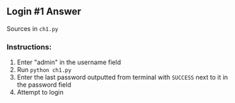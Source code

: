 ## Login #1 Answer
Sources in `ch1.py`

### Instructions:
1. Enter "admin" in the username field
2. Run `python ch1.py`
3. Enter the last password outputted from terminal with `SUCCESS` next to it in the password field
4. Attempt to login